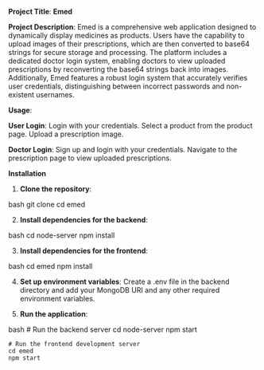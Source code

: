 **Project Title**: **Emed**

**Project Description**:
Emed is a comprehensive web application designed to dynamically display medicines as products. 
Users have the capability to upload images of their prescriptions, which are then converted to base64 strings for secure storage and processing.
The platform includes a dedicated doctor login system, enabling doctors to view uploaded prescriptions by reconverting the base64 strings back into images. 
Additionally, Emed features a robust login system that accurately verifies user credentials, distinguishing between incorrect passwords and non-existent usernames.

**Usage**:

**User Login**:
Login with your credentials.
Select a product from the product page.
Upload a prescription image.

**Doctor Login**:
Sign up and login with your credentials.
Navigate to the prescription page to view uploaded prescriptions.


**Installation**

1. **Clone the repository**:
    
bash
    git clone
    cd emed


2. **Install dependencies for the backend**:
    
bash
    cd node-server
    npm install


3. **Install dependencies for the frontend**:
    
bash
    cd emed
    npm install


4. **Set up environment variables**:
    Create a .env file in the backend directory and add your MongoDB URI
   and any other required environment variables.


6. **Run the application**:
    
bash
    # Run the backend server
    cd node-server
    npm start

    # Run the frontend development server
    cd emed
    npm start




